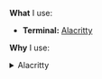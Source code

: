 **What** I use:

* **Terminal:** [Alacritty]

[Alacritty]: https://github.com/alacritty/alacritty

**Why** I use:

<details>
  <summary>Alacritty</summary>

  * **cross-platform**

    I want a platform-independent terminal emulator to avoid vendor lock-in.
    Thus no platform-specific ones like [GNOME Terminal] (Linux, GNOME desktop),
    [Konsole] (Linux, KDE desktop), [iTerm2] (macOS), or [Windows Terminal]
    (Windows).

  * **minimalist**

    I want a minimal terminal emulator that follows the Unix philosophy of
    doing one thing well. Thus neither AI-powered ones like [Warp] or
    [Wave Terminal], nor multiplexers like [Kitty] or [WezTerm].

  * **performance**

    I want a responsive terminal emulator while staying lightweight. Thus no
    Electron-based ones like [Hyper] or [Tabby].
  
[GNOME Terminal]: https://github.com/GNOME/gnome-terminal
[Hyper]: https://github.com/vercel/hyper
[Kitty]: https://github.com/kovidgoyal/kitty
[Konsole]: https://github.com/KDE/konsole
[Tabby]: https://github.com/Eugeny/tabby
[Warp]: https://github.com/warpdotdev/Warp
[Wave Terminal]: https://github.com/wavetermdev/waveterm
[WezTerm]: https://github.com/wez/wezterm
[Windows Terminal]: https://github.com/microsoft/terminal
[iTerm2]: https://github.com/gnachman/iTerm2
</details>
